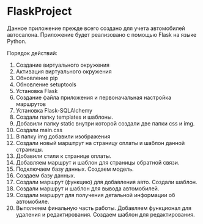 # FlaskProject

Данное приложение прежде всего создано для учета автомобилей автосалона. Приложение 
будет реализовано с помощью Flask на языке Python.

Порядок действий: 

1. Создание виртуального окружения
2. Активация виртуального окружения
3. Обновление pip
4. Обновление setuptools
5. Установка Flask
6. Создание файла приложения и первоначальная настройка маршрутов
7. Установка  Flask-SQLAlchemy
8. Создали папку templates и шаблоны.
9. Добавили папку static внутри которой создали две папки css и img.
10. Создали main.css
11. В папку img добавили изображения
12. Создали новый марштрут на страницу оплаты и шаблон данной страницы. 
13. Добавили стили к странице оплаты. 
14. Добавляем маршрут и шаблон для страницы обратной связи.
15. Подключаем базу данных. Создаем модель.
16. Создаем базу данных.  
17. Создали маршрут (функцию) для добавления авто. Создали шаблон. 
18. Создали маршрут и шаблон для вывода автомобилей. 
19. Создали маршрут для получения детальной информации об автомобиле. 
20. Выполняем финальную часть работы. Добавляем функционал для удаления и редактирования. Создаем шаблон для редактирования. 